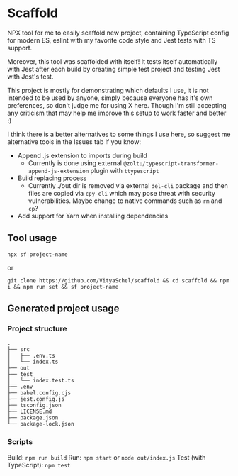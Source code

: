 # Scaffold

NPX tool for me to easily scaffold new project, containing TypeScript config for modern ES, eslint with my favorite code style and Jest tests with TS support.

Moreover, this tool was scaffolded with itself! It tests itself automatically with Jest after each build by creating simple test project and testing Jest with Jest's test.

This project is mostly for demonstrating which defaults I use, it is not intended to be used by anyone, simply because everyone has it's own preferences, so don't judge me for using X here. Though I'm still accepting any criticism that may help me improve this setup to work faster and better :)

I think there is a better alternatives to some things I use here, so suggest me alternative tools in the Issues tab if you know:
- Append .js extension to imports during build
  - Currently is done using external `@zoltu/typescript-transformer-append-js-extension` plugin with `ttypescript`
- Build replacing process
  - Currently ./out dir is removed via external `del-cli` package and then files are copied via `cpy-cli` which may pose threat with security vulnerabilities. Maybe change to native commands such as `rm` and `cp`?
- Add support for Yarn when installing dependencies

## Tool usage

```
npx sf project-name
```

or

```
git clone https://github.com/VityaSchel/scaffold && cd scaffold && npm i && npm run set && sf project-name
```

## Generated project usage

### Project structure

```
.
├── src
│   ├── .env.ts
│   └── index.ts
├── out
├── test
│   └── index.test.ts
├── .env
├── babel.config.cjs
├── jest.config.js
├── tsconfig.json
├── LICENSE.md
├── package.json
└── package-lock.json
```

### Scripts

Build: `npm run build`
Run: `npm start` or `node out/index.js`
Test (with TypeScript): `npm test`